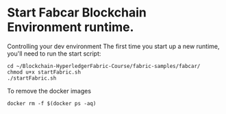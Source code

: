 # Start Fabcar Blockchain Environment runtime.
Controlling your dev environment The first time you start up a new runtime, you'll need to run the start script:
```
cd ~/Blockchain-HyperledgerFabric-Course/fabric-samples/fabcar/
chmod u+x startFabric.sh
./startFabric.sh
```
To remove the docker images
```
docker rm -f $(docker ps -aq)
```
